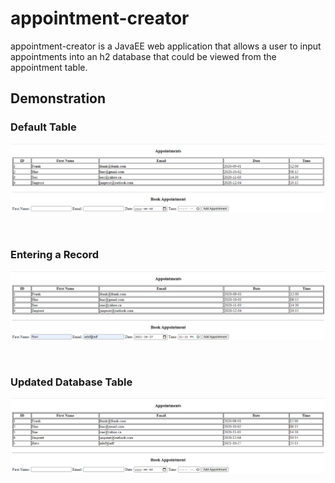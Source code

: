 # appointment-creator

appointment-creator is a JavaEE web application that allows a user to input appointments into an h2 database that could be viewed from the appointment table.

## Demonstration 
### Default Table
![default-table](https://github.com/RaviRamchand/appointment-creator/blob/master/images/1.PNG)

<br />

### Entering a Record
![record-entry](https://github.com/RaviRamchand/appointment-creator/blob/master/images/2.PNG)

<br />

### Updated Database Table
![updated-table](https://github.com/RaviRamchand/appointment-creator/blob/master/images/3.PNG)
